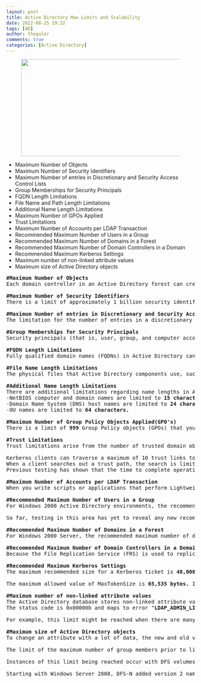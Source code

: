 ```yaml
---
layout: post
title: Active Directory Max Limits and Scalability
date: 2022-08-25 19:32
tags: [AD]
author: theguler
comments: true
categories: [Active Directory]
---
```

<!-- wp:image {"id":890,"width":"528px","height":"259px","sizeSlug":"large","linkDestination":"none"} -->
<figure class="wp-block-image size-large is-resized"><img src="https://theguler.wordpress.com/wp-content/uploads/2022/01/ads.jpeg?w=1024" alt="" class="wp-image-890" style="width:528px;height:259px" /></figure>
<!-- /wp:image -->

<!-- wp:list -->
<ul class="wp-block-list"><!-- wp:list-item -->
<li>Maximum Number of Objects</li>
<!-- /wp:list-item -->

<!-- wp:list-item -->
<li>Maximum Number of Security Identifiers</li>
<!-- /wp:list-item -->

<!-- wp:list-item -->
<li>Maximum Number of entries in Discretionary and Security Access Control Lists</li>
<!-- /wp:list-item -->

<!-- wp:list-item -->
<li>Group Memberships for Security Principals</li>
<!-- /wp:list-item -->

<!-- wp:list-item -->
<li>FQDN Length Limitations</li>
<!-- /wp:list-item -->

<!-- wp:list-item -->
<li>File Name and Path Length Limitations</li>
<!-- /wp:list-item -->

<!-- wp:list-item -->
<li>Additional Name Length Limitations</li>
<!-- /wp:list-item -->

<!-- wp:list-item -->
<li>Maximum Number of GPOs Applied</li>
<!-- /wp:list-item -->

<!-- wp:list-item -->
<li>Trust Limitations</li>
<!-- /wp:list-item -->

<!-- wp:list-item -->
<li>Maximum Number of Accounts per LDAP Transaction</li>
<!-- /wp:list-item -->

<!-- wp:list-item -->
<li>Recommended Maximum Number of Users in a Group</li>
<!-- /wp:list-item -->

<!-- wp:list-item -->
<li>Recommended Maximum Number of Domains in a Forest</li>
<!-- /wp:list-item -->

<!-- wp:list-item -->
<li>Recommended Maximum Number of Domain Controllers in a Domain</li>
<!-- /wp:list-item -->

<!-- wp:list-item -->
<li>Recommended Maximum Kerberos Settings</li>
<!-- /wp:list-item -->

<!-- wp:list-item -->
<li>Maximum number of non-linked attribute values</li>
<!-- /wp:list-item -->

<!-- wp:list-item -->
<li>Maximum size of Active Directory objects</li>
<!-- /wp:list-item --></ul>
<!-- /wp:list -->

<!-- wp:preformatted -->
<pre class="wp-block-preformatted"><strong>#Maximum Number of Objects</strong><br>Each domain controller in an Active Directory forest can create a little bit less than 2.15 billion objects during its lifetime.<strong>(Average lifespan of 5 years)</strong><br><br><strong>#Maximum Number of Security Identifiers</strong><br>There is a limit of approximately 1 billion security identifiers (SIDs) over the life of a domain. This limit is due to the size of the global relative identifier (RID) pool of 30 bits that makes each SID (that is assigned to user, group, and computer accounts) in a domain unique. The actual limit is <strong>230</strong> or <strong>1,073,741,823</strong> RIDs<br><br><strong>#Maximum Number of entries in Discretionary and Security Access Control Lists</strong><br>The limitation for the number of entries in a discretionary access control list (DACL) or a security access control list (SACL) of an Active Directory object using the ntSecurityDescriptor attribute comes from a limitation in the size of the access control list (ACL), which is 64K. Since access control entries (ACEs) vary in size, the actual number of entries (SIDs) is approximately <strong>1,820.</strong><br><br><strong>#Group Memberships for Security Principals</strong><br>Security principals (that is, user, group, and computer accounts) can be members of a maximum of approximately <strong>1,015</strong> groups.<br><br><strong>#FQDN Length Limitations</strong><br>Fully qualified domain names (FQDNs) in Active Directory cannot exceed <strong>64</strong> characters in total length, including hyphens and periods (.)<br><br><strong>#File Name Length Limitations</strong><br>The physical files that Active Directory components use, such as SYSVOL, database (NTDS.DIT), and log file paths, are constrained by the MAX_PATH length of <strong>260 </strong>characters, as defined by the Win32 APIs. When you are determining where to place your SYSVOL and database files during Active Directory installation, avoid nested folder structures that make the full file path to the SYSVOL folder, database, and log files longer than 260 characters.<br><br><strong>#Additional Name Length Limitations</strong><br>There are additional limitations regarding name lengths in Active Directory.<br>-NetBIOS computer and domain names are limited to <strong>15 characters.</strong><br>-Domain Name System (DNS) host names are limited to <strong>24 characters.</strong><br>-OU names are limited to <strong>64 characters.</strong><br><br><strong>#Maximum Number of Group Policy Objects Applied(GPO's)</strong><br>There is a limit of <strong>999</strong> Group Policy objects (GPOs) that you can apply to a user account or computer account. This does not mean that the total number of policy settings on the system is limited to <strong>999.</strong> Rather, a single user or computer will not be able to process more than <strong>999 GPOs.</strong> This limit exists for performance reasons.<br><br><strong>#Trust Limitations</strong><br>Trust limitations arise from the number of trusted domain objects (TDOs), the length of trust paths, and the ability of clients to discover available trusts. Limitations that apply include the following:<br><br>Kerberos clients can traverse a maximum of 10 trust links to locate a requested resource in another domain. If the trust path between the domains exceeds this limit, the attempt to access the domain fails.<br>When a client searches out a trust path, the search is limited to the trusts that are established directly with a domain and the trusts that are transitive within a forest.<br>Previous testing has shown that the time to complete operations related to TDOs, such as authentication across domains, deteriorates noticeably if the Active Directory implementation in an organization contains more than <strong>2,400 TDOs.</strong><br><br><strong>#Maximum Number of Accounts per LDAP Transaction</strong><br>When you write scripts or applications that perform Lightweight Directory Access Protocol (LDAP) transactions, the recommended limit is to perform no more than <strong>5,000 </strong>operations per LDAP transaction.<br><br><strong>#Recommended Maximum Number of Users in a Group</strong><br>For Windows 2000 Active Directory environments, the recommended maximum number of members in a group is <strong>5,000.</strong> This recommendation is based on the number of concurrent atomic changes that can be committed in a single database transaction.<br><br>So far, testing in this area has yet to reveal any new recommended limits to the number of members in a group or any other linked multi-valued attribute. Production environments have been reported to exceed 4 million members, and Microsoft scalability testing reached <strong>500 million</strong> members.<br><br><strong>#Recommended Maximum Number of Domains in a Forest</strong><br>For Windows 2000 Server, the recommended maximum number of domains in a forest is <strong>800.</strong> For Windows Server 2003, the recommended maximum number of domains when the forest functional level is set to Windows Server 2003 (also known as forest functional level 2) is 1,200.<br><br><strong>#Recommended Maximum Number of Domain Controllers in a Domain</strong><br>Because the File Replication Service (FRS) is used to replicate SYSVOL in a Windows Server 2003 domain, we recommend a limit of 1,200 domain controllers per domain to ensure reliable recovery of SYSVOL.<br><br><strong>#Recommended Maximum Kerberos Settings</strong><br>The maximum recommended size for a Kerberos ticket is <strong>48,000 bytes</strong>, which is configured through the MaxTokenSize REG_DWORD value in the registry <strong>(HKEY_LOCAL_MACHINE\SYSTEM\CurrentControlSet\Services\Lsa\Kerberos\Parameters)</strong> or through Group Policy,<br><br>The maximum allowed value of MaxTokenSize is <strong>65,535 bytes.</strong> If you are using Kerberos for IPSEC key management, the limit of 65,536 bytes. However, because of HTTP’s base64 encoding of authentication context tokens, we do not recommend that you set the maxTokenSize registry entry to a value larger than <strong>48,000 bytes.</strong> Starting with Windows Server 2012, the default value of the MaxTokenSize registry entry is <strong>48,000</strong> <strong>bytes.</strong><br><br><strong>#Maximum number of non-linked attribute values</strong><br>The Active Directory database stores non-linked attribute values in a linked directory that has to fit on a database page. This results in a maximum limit of non-linked attribute values of approximately <strong>1300</strong> entries for an object that carries only this attribute. In real-world deployments, errors begin to occur when reaching approximately 1200 attribute values.<br>The status code is 0x00000b and maps to error "<strong>LDAP_ADMIN_LIMIT_EXCEEDED Administration limit on the server has exceeded.</strong>"<br><br>For example, this limit might be reached when there are many DNS records on a single DNS name. That’s the case when an Active Directory domain has many DCs.<br><br><strong>#Maximum size of Active Directory objects</strong><br>To change an attribute with a lot of data, the new and old values must be stored in the database transaction. That allows to roll back the transaction if the database is closed in the middle of the transaction. The maximum size of a transaction limits the total blob size of attribute value data to approximately <strong>5 MB.</strong><br><br>The limit of the maximum number of group members prior to link-value replication and to the maximum number of transactions in group membership changes actually exist because of the maximum size of an AD transaction you can have.<br><br>Instances of this limit being reached occur with DFS volumes prior to Windows Server 2008. In versions prior to Window Server 2008, all DFS volume meta-data was stored in a single attribute “PKT” for the volume. When this attribute is updated, the total size of the transaction sometimes exceeds the database limit, causing the update to fail.<br><br>Starting with Windows Server 2008, DFS-N added version 2 namespaces where each DFS target is stored in a separate Active Directory object, thus avoiding this limit.</pre>
<!-- /wp:preformatted -->
